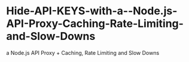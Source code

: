 # Hide-API-KEYS-with-a--Node.js-API-Proxy-Caching-Rate-Limiting-and-Slow-Downs
a Node.js API Proxy + Caching, Rate Limiting and Slow Downs
